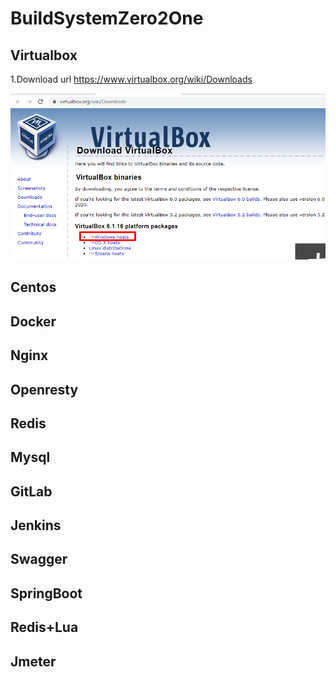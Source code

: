 # BuildSystemZero2One
## Virtualbox
1.Download url
https://www.virtualbox.org/wiki/Downloads

![alt text](https://github.com/iosoft2020/BuildSystemZero2One/blob/main/images/2020111401.PNG?raw=true)

## Centos
## Docker
## Nginx
## Openresty
## Redis
## Mysql
## GitLab
## Jenkins
## Swagger
## SpringBoot
## Redis+Lua
## Jmeter
